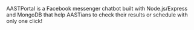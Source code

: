 AASTPortal is a Facebook messenger chatbot built with Node.js/Express and MongoDB that help AASTians to check their results or schedule with only one click!